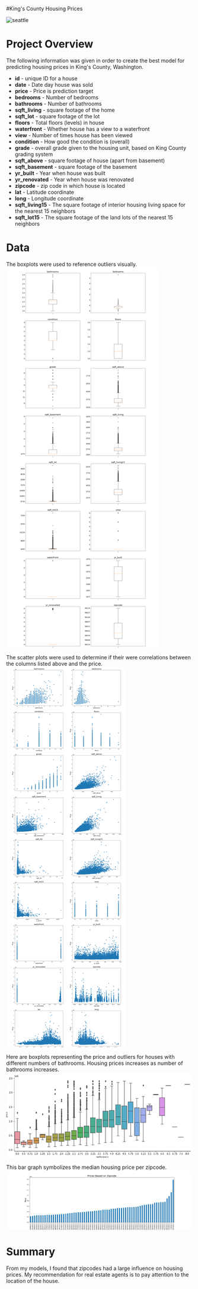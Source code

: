 #King's County Housing Prices

![seattle](images/seatle.PNG)

# Project Overview

The following information was given in order to create the best model for predicting housing prices in King's County, Washington. 
* **id** - unique ID for a house
* **date** - Date day house was sold
* **price** - Price is prediction target
* **bedrooms** - Number of bedrooms
* **bathrooms** - Number of bathrooms
* **sqft_living** - square footage of the home
* **sqft_lot** - square footage of the lot
* **floors** - Total floors (levels) in house
* **waterfront** - Whether house has a view to a waterfront
* **view** - Number of times house has been viewed
* **condition** - How good the condition is (overall)
* **grade** - overall grade given to the housing unit, based on King County grading system
* **sqft_above** - square footage of house (apart from basement)
* **sqft_basement** - square footage of the basement
* **yr_built** - Year when house was built
* **yr_renovated** - Year when house was renovated
* **zipcode** - zip code in which house is located
* **lat** - Latitude coordinate
* **long** - Longitude coordinate
* **sqft_living15** - The square footage of interior housing living space for the nearest 15 neighbors
* **sqft_lot15** - The square footage of the land lots of the nearest 15 neighbors

# Data
The boxplots were used to reference outliers visually.
![boxplots](images/boxplots.png)

The scatter plots were used to determine if their were correlations between the columns listed above and the price. 
![scatter](images/scatter_plots.png)

Here are boxplots representing the price and outliers for houses with different numbers of bathrooms. Housing prices increases as number of bathrooms increases. 
![bathrooms](images/bathrooms_box.png)

This bar graph symbolizes the median housing price per zipcode.
![zipcodes](images/zipcodes.png)


# Summary

From my models, I found that zipcodes had a large influence on housing prices. My recommendation for real estate agents is to pay attention to the location of the house.

